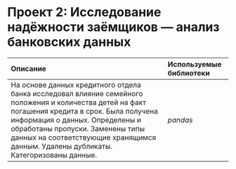 # Проект 2: Исследование надёжности заёмщиков — анализ банковских данных

| Описание | Используемые библиотеки | 
| :---------------------- | :---------------------- |
| На основе данных кредитного отдела банка исследовал влияние семейного положения и количества детей на факт погашения кредита в срок. Была получена информация о данных. Определены и обработаны пропуски. Заменены типы данных на соответствующие хранящимся данным. Удалены дубликаты. Категоризованы данные.| *pandas* |

